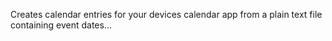 Creates calendar entries for your devices calendar app from a plain text file containing event dates...

